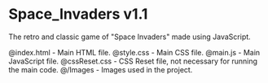 # Space_Invaders v1.1

The retro and classic game of "Space Invaders" made using JavaScript.

@index.html - Main HTML file.
@style.css - Main CSS file.
@main.js - Main JavaScript file.
@cssReset.css - CSS Reset file, not necessary for running the main code.
@/Images - Images used in the project.
